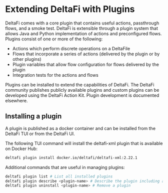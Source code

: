 # Extending DeltaFi with Plugins

DeltaFi comes with a core plugin that contains useful actions, passthrough flows, and a smoke test.  DeltaFi is extensible through a plugin system that allows Java and Python implementation of actions and preconfigured flows.  Plugins consist of one or more of the following:
- Actions which perform discrete operations on a DeltaFile
- Flows that incorporate a series of actions (delivered by the plugin or by other plugins)
- Plugin variables that allow flow configuration for flows delivered by the plugin
- Integration tests for the actions and flows

Plugins can be installed to extend the capabilities of DeltaFi.  The DeltaFi community publishes
publicly available plugins and custom plugins can be developed using the DeltaFi Action Kit.
Plugin development is documented elsewhere.

## Installing a plugin

A plugin is published as a docker container and can be installed from the DeltaFi TUI or from the DeltaFi UI.

The following TUI command will install the deltafi-xml plugin that is available on Docker Hub:

```bash
deltafi plugin install docker.io/deltafi/deltafi-xml:2.22.1
```

Additional commands that are useful in managing plugins:

```bash
deltafi plugin list # List all installed plugins
deltafi plugin describe <plugin-name> # Describe the plugin including actions, variables
deltafi plugin uninstall <plugin-name> # Remove a plugin
```

